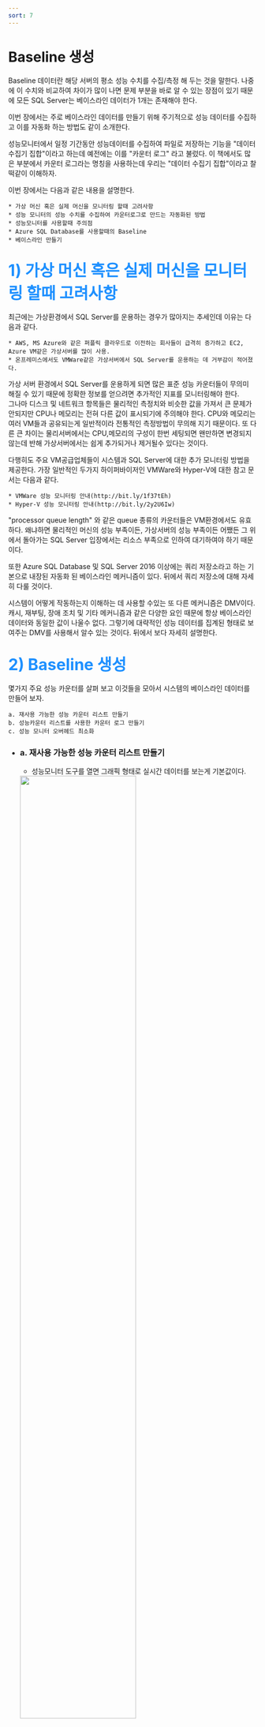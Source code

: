 ```yaml
---
sort: 7
---
```


# Baseline 생성
Baseline 데이터란 해당 서버의 평소 성능 수치를 수집/측정 해 두는 것을 말한다. 나중에 이 수치와 비교하여 차이가 많이 나면 문제 부분을 바로 알 수 있는 장점이 있기 때문에 모든 SQL Server는 베이스라인 데이터가 1개는 존재해야 한다.
 
이번 장에서는 주로 베이스라인 데이터를 만들기 위해 주기적으로 성능 데이터를 수집하고 이를 자동화 하는 방법도 같이 소개한다.  

성능모니터에서 일정 기간동안 성능데이터를 수집하여 파일로 저장하는 기능을 "데이터 수집기 집합"이라고 하는데 예전에는 이를 "카운터 로그" 라고 불렀다. 이 책에서도 많은 부분에서 카운터 로그라는 명칭을 사용하는데 우리는 "데이터 수집기 집합"이라고 찰떡같이 이해하자.  

이번 장에서는 다음과 같은 내용을 설명한다.

    * 가상 머신 혹은 실제 머신을 모니터링 할때 고려사항
    * 성능 모니터의 성능 수치를 수집하여 카운터로그로 만드는 자동화된 방법
    * 성능모니터를 사용할때 주의점
    * Azure SQL Database를 사용할때의 Baseline
    * 베이스라인 만들기

## <font color='dodgerblue' size="6">1) 가상 머신 혹은 실제 머신을 모니터링 할때 고려사항</font>
최근에는 가상환경에서 SQL Server를 운용하는 경우가 많아지는 추세인데 이유는 다음과 같다.

    * AWS, MS Azure와 같은 퍼플릭 클라우드로 이전하는 회사들이 급격히 증가하고 EC2, Azure VM같은 가상서버를 많이 사용.
    * 온프레미스에서도 VMWare같은 가상서버에서 SQL Server를 운용하는 데 거부감이 적어졌다.

가상 서버 환경에서 SQL Server를 운용하게 되면 많은 표준 성능 카운터들이 무의미 해질 수 있기 때문에 정확한 정보를 얻으려면 추가적인 지표를 모니터링해야 한다.  
그나마 디스크 및 네트워크 항목들은 물리적인 측정치와 비슷한 값을 가져서 큰 문제가 안되지만 CPU나 메모리는 전혀 다른 값이 표시되기에 주의해야 한다. CPU와 메모리는 여러 VM들과 공유되는게 일반적이라 전통적인 측정방법이 무의해 지기 때문이다. 또 다른 큰 차이는 물리서버에서는 CPU,메모리의 구성이 한번 세팅되면 왠만하면 변경되지 않는데 반해 가상서버에서는 쉽게 추가되거나 제거될수 있다는 것이다.

다행히도 주요 VM공급업체들이 시스템과 SQL Server에 대한 추가 모니터링 방법을 제공한다. 가장 일반적인 두가지 하이퍼바이저인 VMWare와 Hyper-V에 대한 참고 문서는 다음과 같다.

    * VMWare 성능 모니터링 안내(http://bit.ly/1f37tEh)
    * Hyper-V 성능 모니터링 안내(http://bit.ly/2y2U6Iw)

"processor queue length" 와 같은 queue 종류의 카운터들은 VM환경에서도 유효하다. 왜냐하면 물리적인 머신의 성능 부족이든, 가상서버의 성능 부족이든 어쨌든 그 위에서 돌아가는 SQL Server 입장에서는 리소스 부족으로 인하여 대기하여야 하기 때문이다.

또한 Azure SQL Database 및 SQL Server 2016 이상에는 쿼리 저장소라고 하는 기본으로 내장된 자동화 된 베이스라인 메커니즘이 있다. 뒤에서 쿼리 저장소에 대해 자세히 다룰 것이다.

시스템이 어떻게 작동하는지 이해하는 데 사용할 수있는 또 다른 메커니즘은 DMV이다. 캐시, 재부팅, 장애 조치 및 기타 메커니즘과 같은 다양한 요인 때문에 항상 베이스라인 데이터와 동일한 값이 나울수 없다. 그렇기에 대략적인 성능 데이터를 집계된 형태로 보여주는 DMV를 사용해서 알수 있는 것이다. 뒤에서 보다 자세히 설명한다.

## <font color="dodgerblue" size="6">2) Baseline 생성</font>
몇가지 주요 성능 카운터를 살펴 보고 이것들을 모아서 시스템의 베이스라인 데이터를 만들어 보자.

    a. 재사용 가능한 성능 카운터 리스트 만들기
    b. 성능카운터 리스트를 사용한 카운터 로그 만들기
    c. 성능 모니터 오버헤드 최소화

- ### a. 재사용 가능한 성능 카운터 리스트 만들기

    - 성능모니터 도구를 열면 그래픽 형태로 실시간 데이터를 보는게 기본값이다.
    <img src = "image/07/PerfMon01.PNG" width="70%">  

    - 툴바에서 + 버튼을 누르거나 단축키 ctrl + N을 눌러 카운터를 추가할 수 있는 창 오픈.
     "다음 컴퓨터에서 카운터 선택" 부분은 기본적으로 "로컬 컴퓨터"로 선택되어 있다.  
    <img src = "image/07/PerfMon01_01.png" width="70%">

    - 샘플로 SQLServer:Latches:Total Latch Wait Time(ms) 수집해보자

        ```
        -> 카운터에서 SQLServer:Latches 카운터를 선택
        -> 아래 화살표를 누르면 하위 카운터들이 나열되는데 "Total Latch Wait Time(ms)"를 선택.        
        -> "확인" 버튼을 눌러 최종 완료.    
        ```
        <img src = "image/07/PerfMon01_02.png" width="70%">
    
    - 베이스라인을 만들기 위해 카운터 로그를 수집할때는 보통 아래 카운터를 수집하는게 일반적.

        ```
        Object(Instance)                    Counter
        ----------------------------------  ----------------------------------------------------
        Memory                              Available MBytes
                                            Pages/sec
        PhysicalDisk(Data-disk, Log-disk)   % Disk Time
                                            Current Disk Queue Length
                                            Disk Transfers/sec
                                            Disk Bytes/sec     
        Processor(_Total)                   % Processor Time
                                            % Privileged Time
        System                              Processor Queue Length
                                            Context Switches/sec
        Network Interface(Network card)     Bytes Total/sec
        Network Segment                     % Net Utilization
        SQLServer:Access Methods            FreeSpace Scans/sec
                                            Full Scans/sec
        SQLServer:Buffer Manager            Buffer cache hit ratio
        SQLServer:Latches                   Total Latch Wait Time (ms)
        SQLServer:Locks(_Total)             Lock Timeouts/sec
                                            Lock Wait Time (ms)
                                            Number of Deadlocks/sec
        SQLServer:Memory Manager            Memory Grants Pending
                                            Target Server Memory (KB)
                                            Total Server Memory (KB)
        SQLServer:SQL Statistics            Batch Requests/sec
                                            SQL Re-Compilations/sec
        SQLServer:General Statistics        User Connections
        ```

    - 모든 성능 카운터를 추가했으면 확인을 클릭하여 카운터 추가 대화 상자를 닫습니다.  
    <img src = "image/07/PerfMon01_03.png" width="80%">  
    그래픽 차트형태로 실시간 데이터가 보여지고 있다.

    - **카운터 항목 저장**  
      그래픽 UI화면에서 매번 성능 카운터를 추가하는 것은 매우 피곤한 작업이다. 우리는 최초에만 추가하고 나중에는 그 리스트를 어디엔가 저장하고 불러와서 바로 사용하길 원한다.
      
        - **첫번째 : .htm 확장자 세팅정보**
            - htm파일로 세팅 저장
            ```
            성능 모니터의 오른쪽 프레임을 마우스 오른쪽 단추로 클릭하고 "설정을 다른 이름으로 저장" 메뉴 항목을 선택.
            그러면 .htm로 리스트를 저장하게 된다.
            저장된 htm파일은 뒤에서 설명하는 카운터로그 만들기에도 사용가능 
            ```
            <img src = "image/07/PerfMon01_04.png" width="80%">  
            ```tip
            htm 파일이기 때문에 Internet Explorer 브라우저에서 열면 ActiveX를 통해 성능 모니터 화면을 캡처한 것처럼 다시 볼수 있다.
            다른 브라우저 안됨.          
            ![이미지 이름](image/07/PerfMon01_05.png){: width="80%"}  
            Internet Explorer에서 열린 것에 주의하자.
            ```
            - htm 세팅 불러오기
            ```
            1. htm파일을 텍스트에디터로 열고 전체내용 복사.
            2. 성능모니터의 오른쪽 화면에서 "카운터 목록 붙여넣기" 버튼 클릭
            ```
            <img src = "image/07/PerfMon01_06.png" width="80%">  
            모든 카운터가 다시 보인다
      
        - **두번째 : .PerfmonCfg 확장자 세팅정보**  
        독립실행형 모드로 성능모니터를 실행서 .PerfmonCfg 파일로 세팅 저장하면 된다.  
        Erin Stellato가 "성능 모니터에 대한 기본 카운터 사용자 지정"(http://bit.ly/1brQKeZ) 기사에서 설명하는 방법. 

            독립 실행모드로 성능 모니터 실행.  
            ```
            perfmon /sys 로 치면 성능 모니터가 단촐하게 열린다. 
            카운터를 추가한 후 이 화면을 닫고 다시 실행해도 추가된 카운터들이 그대로 보인다. 즉 어딘가에 설정이 자동 저장되는 것이다.
            .PerfmonCfg 파일로..  우리는 파일 / 다른 이름으로 세팅 저장 메뉴를 통해 여러개의 설정 파일을 저장해 놓을 수 있다.
            그리고 저장된 설정 파일을 더블클릭해서 열면 마지막 실행되었던 성능 모니터가 그대로 열린다.  
            꼼수로 .blg 파일 클릭했을때도 독립실행모드로 열리니 더미 .blg 하나 만들어 놓으면 명령어 칠필요 없음.
            ```
            <img src = "image/07/PerfMon01_07.png" width="80%">  
        
        - **PAL 사용**  
        또한 Microsoft에서 제공하는 도구 인 PAL (Performance Analysis of Logs) (https://bit.ly/2KeJJmy)을 사용하면 이러한 데이터 중 일부를 보다 쉽게 분석 할 있다. 성능모니터의 카운터 로그 데이터를 이용해 분석을 쉽게 해주는 툴이다. 


- ### b. 성능카운터 리스트를 사용한 카운터 로그 만들기
    나중에 분석하기 위해 UI없이 일정 기간동안의 성능 데이터를 수집/저장하는 카운터 로그 기능이 필수이다. 또한 그래픽 UI에서 발생하는 오버헤드를 줄일수 있어서 더욱 편리하고 자동화하기에도 좋은 방법이다.

    - <b>b.1 카운터 로그 처음으로 만들기</b>  
        일일이 필요 카운터를 추가하여 성능 카운터 로그 만들어 보자

        * 성능모니터 > 데이터 수집기 집합 > 사용자 정의 > 오른쪽 마우스 클릭 > 새로 만들기 > 데이터 수집기 집합  
          이름을 지정하고 "수동으로 만들기(고급)" 을 선택하고 다음을 누른다.  
          <img src = "image/07/CounterLog01_.png" width="60%">

        * 어떤 형식의 데이터를 선택하는 화면이 뜨는데 "성능 카운터" 선택하고 다음을 누른다.  
        <img src = "image/07/CounterLog02_.png" width="60%">

        * 원하는 성능 카운터들을 추가하고 데이터를 수집할 샘플 간격을 초단위로 입력하고 다음을 누른다.  
        <img src = "image/07/CounterLog03_.png" width="60%">    

        * 데이터를 저장할 폴더를 지정하고 다음을 누른다.  
        <img src = "image/07/CounterLog04_.png" width="60%">    

        * 실행할 계정을 선택하거나(보통은 기본값) 기타 동작을 선택하고 마침을 누른다.  
        <img src = "image/07/CounterLog05_.png" width="60%">        

        * 만들어진 데이터 수집기 집합인 SQLServerBaseline 을 오른쪽 클릭하고 속성 > 일정을 선택한다.  
        다음과 같이 시작일정을 추가할수 있다.  
        <img src = "image/07/CounterLogSchedule01.PNG" width="60%">

        * 중지조건도 지정해 얼마만큼만 실행될지 정할수 있다.  
        <img src = "image/07/CounterLogSchedule02.PNG" width="60%">     

        * 결과가 이진파일이면서 파일명이 DataCollector01.blg 로 나오는데 다음과 같이 조정할 수 있다.  
        만들어진 데이터 수집기 집합인 SQLServerBaseline을 선택하고 오른쪽 DataCollector01을 오른쪽 클릭 > 속성에서 로그형식을 "쉼표로 구분" 선택하면 csv의 텍스트 포맷으로 저장된다.  
        <img src = "image/07/CounterLog06_.png" width="60%"> 

        * 저장되는 파일명을 DataCollector01에서 다른 것으로 바꿀수 있다.  
        <img src = "image/07/CounterLog07_.png" width="60%">     

    - <b>b.2 템플릿(.htm)을 사용하여 카운터 로그 만들기</b>  
        이전에 저장해 놓은 .htm 파일을 이용해 좀더 쉽게 카운터 로그 만들기

        * 성능모니터 > 데이터 수집기 집합 > 사용자 정의 > 오른쪽 마우스 클릭 > 새로 만들기 > 데이터 수집기 집합  
          이름 지정 후 "템플릿으로부터 만들기(권장)" 선택하고 다음.  
          <img src = "image/07/CounterLogFromHtm01_.PNG" width="60%">

        * 템플릿 지정할수 있는 화면에서 "찾아보기"를 눌러 위에서 저장해 놓은 htm 파일을 지정.           
        <img src = "image/07/CounterLogFromHtm02_.PNG" width="60%">
        ```tip
        기본적으로 xml만 선택할 수 있지만 "모든파일"로 바꿔서 htm 파일을 찾기
        ```
        <img src = "image/07/CounterLogFromHtm02_01_.PNG" width="60%">  
        위와 같은 화면으로 바뀜. "마침"을 눌러 설정완료

        * 성능모니터의 다음과 같은 카운터 로그가 만들어진다.  
        <img src = "image/07/CounterLogFromHtm03_.PNG" width="70%">  
        오른쪽영역의 DataCollector01을 오른쪽 마우스 속성을 보면 카운터항목들만 추가되어 있고 다른 설정들은 아무것도 안되어 있다.  
        이것이 .htm 설정 파일을 이용의 단점이다. xml설정파일을 모든 설정들이 저장되어 있기 때문에 훨씬 편리.  
        <img src = "image/07/CounterLogFromHtm03_01_.PNG" width="70%">  
        
    - <b>b.3 템플릿(.xml)을 사용하여 카운터 로그 만들기</b> 
        * 위 b.1에서 만들어 놓은 SQLServerBaseline 카운터로그를 오른 클릭-> 템플릿 저장 선택  
        <img src = "image/07/CounterLogFromXml00_.PNG" width="70%">  
        xml파일로 설정을 저장할수 있다.
        
        * 설정을 저장했으면 테스트를 위해 SQLServerBaseline 카운터로그 자체를 삭제  
        <img src = "image/07/CounterLogFromXml00_01_.PNG" width="70%">  

        * 신규 카운터 로그를 만들기  
        성능모니터 > 데이터 수집기 집합 > 사용자 정의 > 오른쪽 마우스 클릭 > 새로 만들기 > 데이터 수집기 집합  
        "템플릿으로부터 만들기(권장)" 선택하고 다음 클릭
        <img src = "image/07/CounterLogFromXml01_.PNG" width="70%"> 

        * 어떤 템플릿을 선택할 수 있는 화면이 나오는 "찾아보기" 눌러 저장해 놓은 xml 파일 선택
        <img src = "image/07/CounterLogFromHtm02_.PNG" width="70%">          
        아래와 같이 xml의 설정파일을 불러왔다. 마침 클릭  
        <img src = "image/07/CounterLogFromXml02_.PNG" width="70%">  

        * 성능 모니터에서 만들어진 카운터로그를 살펴보자
        htm설정파일로는 카운터항목들만 가져왔는데 xml설정파일은 일정, 중지조건 등 모든 설정을 다 가져올 수 있다.  
        <img src = "image/07/CounterLogFromXml03_.PNG" width="70%">
        <img src = "image/07/CounterLogFromXml03_01_.PNG" width="70%">
        <img src = "image/07/CounterLogFromXml03_02_.PNG" width="70%">
        <img src = "image/07/CounterLogFromXml03_03_.PNG" width="70%">

    ```note
    이진 파일인 .blg은 파일을 더블클릭만 해도 독립 실행형 성능 모니터 화면이 열려 바로 그래픽 UI로 분석할 수 있다.  
    하지만 크기가 csv보다 몇배나 크기 때문에 실서버에서 측정하고 테스트서버로 옮기는 등의 일반적인 경우때문에 권장하지 않는다.  
    대부분 csv로 저장하는 편.
    나중에 blg를 csv로 변환할 수도 있다.
    ```

    추가적인 성능 모니터 사용 지침을 사용해 좀더 자세한 내용을 살펴 볼수 있다.
    [Windows Server 2022의 성능 튜닝 지침](https://docs.microsoft.com/ko-kr/windows-server/administration/performance-tuning/)

- ### c. 성능 모니터 오버헤드 최소화
    성능 모니터는 오버헤드를 최소화하도록 만들어졌지만 그래도 시스템 영향을 적게 받게 하기 위해서는 다음 사항을 고려해야 한다.

        - 카운터 수를 제한. 정말로 1차적으로 필요한 것만 지정
        - 성능 모니터 그래프 기능보다는 카운터 로그 사용하여 데이터 수집
        - 그래프 기능 사용할 경우에는 원격으로 성능 모니터 접근
        - 물리적으로 별도의 디스크에 카운터 로그 저장
        - 샘플링 간격 늘리기

    - 카운터 수 제한  
    짧은 간격으로 많은 수의 카운터들을 수집하는 것은 시스템에 약간의 오버헤드가 추가될 수 있다. 이 오버헤드의 대부분은 추가한 성능 카운터 갯수에 의해 발생하므로 당신이 선택한 카운터들에 대해 자세히 알 필요가 있다. 
    선택한 성능 개체에 대한 카운터 수는 개체 자체의 특성 만 제공하므로 오버 헤드를 많이 추가하지 않는다. 따라서 모니터링하려는 개체와 그 이유를 아는 것이 중요합니다.

    - 카운터 로그 형태로 성능 데이터를 수집하고 원본 서버에 저장  
    성능 모니터의 그래프를 사용하여 실시간 성능 데이터를 그래프 형태로 보면 해당 시스템에 상당한 오버 헤드가 발생한다. 그렇기에 원본 서버에서는 카운터 로그형태로 수집 된 성능파일을 만들며 이때 모니터링되는 디스크가 아닌 별도의 로컬 디스크에 저장하는것이 좋다. 그 후 이를 원격 컴퓨터에서 열어서 그 후 그래프로 보는 방식으로 사용해야 한다.


    - 샘플링 간격 늘리기  
    기본 모니터링 중 리소스 사용 패턴에 주로 관심이 있기 때문에 성능 데이터 샘플링 간격을 60 초 이상으로 쉽게 늘려 로그 파일 크기를 줄이고 디스크 I / O에 대한 수요를 줄일 수 있습니다. 짧은 샘플링 간격을 사용하여 타이밍 문제를 감지하고 진단 할 수 있습니다. 보는 동안에도
    성능 모니터는 대화식으로 그래프를 작성하고 샘플 당 기본값 인 1 초에서 샘플링 간격을 늘립니다. 샘플링 크기를 위 또는 아래로 변경하면 데이터의 세분성과 수량에 영향을 미칠 수 있습니다. 당신은 무게를 신중하게 선택하십시오.

## <font color="dodgerblue" size="6">3) Baseline 데이터를 바탕으로 시스템 활동 분석</font>
데이터베이스 애플리케이션의 기본 동작은 다음과 같은 다양한 요인으로 인해 시간이 지남에 따라 시시각각 변화한다.

    * 데이터 볼륨과 배포 변화
    * 사용자 기반 증가
    * 어플리케이션 사용 패턴의 변화
    * 응용 프로그램 동작의 추가 또는 변경
    * 새 서비스 팩 또는 소프트웨어 업그레이드 설치
    * 하드웨어 변경

이러한 변경으로 베이스라인 데이터가 오래되면 될 수록 현재와 차이가 많이 발생하게 된다. 따라서 정기적으로 새로운 베이스라인을 만들어 두는 것이 중요하며 필요한 경우에는 나중에 참조 할 수 있도록 이전 기준 로그를 아카이브해 두는 것도 좋다.

예) 베이스라인을 월별로 비교해 보면 시스템의 패턴과 장기적인 추세 예측하는데 도움이 된다.

다음 단계에 따라 성능 모니터 도구를 사용하여 이전에 만들어놓았던 베이스라인 또는 카운터 로그 데이터를 분석 할 수 있다.

- a. 카운터 로그를 엽니다.  
    성능 모니터의 도구 모음 > 로그 데이터보기 > 로그 파일의 이름을 선택. 또는 단축키 (ctrl + L)  

    <img src = "image/07/PerfMon01.PNG" width="70%">     
    <img src = "image/07/PerfMon02.PNG" width="50%">     


- b. 원하는 카운터만 추가  
    데이터 탭을 눌러 화면에 보여주고 싶은 성능 카운터를 추가.  
    주의할 것은 카운터 로그를 생성하는 동안 수집한 성능 개체, 카운터 및 인스턴스만 추가할 수 있다는 것.

    <img src = "image/07/PerfMon03.PNG" width="50%">  
    필요한 카운터들만 추가한다.  

    <img src = "image/07/PerfMon04.PNG" width="50%">         
    <img src = "image/07/PerfMon05.PNG" width="50%">  
    보고 싶은 카운터들만 추가된 화면  

    <img src = "image/07/PerfMon06.PNG" width="50%">   

- c. 아래 그림과 같이 시간 범위를 적절히 조정하면 원하는 시간대 데이터만 볼수도 있다.
    <img src = "image/07/PerfMon07.PNG" width="50%">     

성능 검토 중에 성능 카운터의 현재 값을 최신 베이스라인과 비교하여 데이터베이스의 시스템 수준 동작을 분석 할 수 있다. 성능 데이터를 비교할 때 다음 사항을 고려.

    * 두 경우 모두 동일한 성능 카운터 집합을 사용.
    * 개별 카운터에 적용 할 수있는 카운터의 최소, 최대 및 평균 값을 비교.
    * 일부 카운터에는 권장 수치가 없다.
      그 값은 응용 프로그램에 따라 다르기 때문에 해당 기준 카운터와의 상대적 비교는 필수. 
      예) SQL Server에 대한 User Connections 카운터의 현재 값은 응용 프로그램의 좋고 나쁨을 나타내지 않는다.
      그러나 해당 기준 값과 비교하면 사용자 연결 수가 크게 증가하여 워크로드가 증가 함을 알 수 있다.
    * 현재 카운터 로그와 베이스라인 카운터 로그에서 카운터 값 범위를 비교. 카운터의 개별 값의 변동은 값 범위에 의해 정규화된다.
    * 같은 날의 로그를 비교 권장.
      대부분의 애플리케이션에서 사용 패턴은 하루 중 다른 부분에 따라 다르다 특정 시간 동안 카운터의 최소, 최대 및 평균 값을 얻으려면
      이전에 표시된대로 카운터 로그의 시간 범위를 조정한다.

시스템 수준 병목 현상이 확인되면 응용 프로그램의 내부 동작을 분석하여 병목 현상의 원인을 확인해야 한다. 병목 현상의 원인을 식별하고 최적화하면 시스템 리소스를 효율적으로 사용하는 데 도움이 됩니다.

## <font color="dodgerblue" size="6">4) Azure SQL Database의 베이스라인</font>
물리 머신이든 가상 머신이든 모든 SQL Server 인스턴스에서 베이스라인이 필요하다. 또한 Azure SQL Database에서도  성능 베이스라인 데이터를 만들어야 한다.
하지만 PaaS(서비스로서의 데이터베이스) 제품이기 때문에 OS가 설치된 가상 머신 또는 물리적 서버가 존재하지 않는다. 당연하게도 성능 모니터같은 기존 툴을 사용할 수 없기 않기 때문에 다른 방법을 사용해야 한다.

하지만 실제 물리적인 CPU 또는 디스크의 사용량을 측정하지 못하는 대신 Microsoft에서 정의한 DTU(데이터베이스 트랜잭션 단위)라는 성능 측정 단위를 사용해야 한다. Azure Portal같은 도구를 통해 시간이 지남에 따라 데이터베이스의 DTU 동작 활동을 관찰 할 수 있다.

DTU는 I/O, CPU 및 메모리등의 자원을 묶어서 특정 성능치로 구현하는 서비스 레벨이며 Azure에서만 존재하는 개념이다. 예를 들면 50 DTU면 250GB스토리지와 1200개의 동시세션까지 가능한 것이다. 그 이상의 스펙을 원한다면 DTU도 상위것을 선택해야 한다.  

<font size="5"><b>DTU 모니터링 방법</b></font>  
Azure SQL Database에서는 "성능 모니터" 같은 기존 툴을 사용 하지 못하기 때문에 이를 대신해 사용할 수 있는 몇 가지 방법이 몇 가지 있다.

    - sys.resource_stats를 쿼리하는 방법.
      14 일 실행 기록을 유지하고 5 분 간격으로 데이터를 집계하여 저장된다.

    - Azure Portal을 사용
      DTU 사용을 모니터링하기 위한 메커니즘을 제공하지만 베이스라인을 설정하는 메커니즘은 제공하지 않는다.
      그럴때는 Azure SQL Database 관련 DMV인 sys.dm_db_resource_stats를 사용해야 한다.
      이 DMV는 지정된 Azure SQL Database의 DTU 사용량에 대한 정보를 유지한다. 15 분 단위로 1 시간 분량의 정보를 포함한다.
      SQL Server 인스턴스에서와 같이 베이스라인을 설정하려면 시간이 지남에 따라 변화하는 이 데이터를 캡처해야 한다. 
      sys.dm_db_resource_stats에 표시된 정보를 테이블로 수집한 후 Azure SQL Database의 성능 메트릭에 대한 베이스라인을 설정할 수 있다.

Azure SQL Database에는 기본적으로 쿼리 저장소가 활성화되어 있으므로 이를 사용하여 시스템에서 일어나는 일을 이해할 수 있다.

## <font color="dodgerblue" size="6">5) 요약</font>
이 장에서는 성능 모니터 도구를 사용하여 SQL Server의 전반적인 동작과 성능이 느린 데이터베이스 응용 프로그램이 시스템 리소스에 미치는 영향을 분석하는 방법을 배웠고 또한 서버 및 데이터베이스 모니터링의 일부로 베이스라인 설정에 대해서도 배웠다. 이러한 도구를 사용하면 베이스라인을 벗어나는 평소와 다른 이상 동작이 발생할 때를 보다 빠르게 알아챌 수 있게 된다. 또한 데이터가 부실하지 않도록 정기적으로 베이스라인을 갱신하는 것이 좋다.

다음 장에서는 성능 튜닝을 위해 데이터베이스 애플리케이션의 워크로드를 분석하는 방법을 배워 본다.